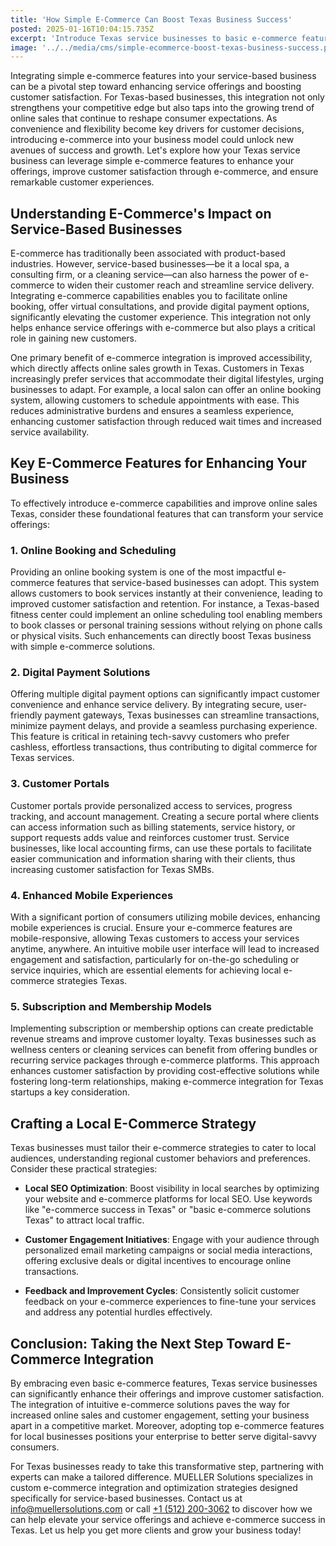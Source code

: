 ```yaml
---
title: 'How Simple E-Commerce Can Boost Texas Business Success'
posted: 2025-01-16T10:04:15.735Z
excerpt: 'Introduce Texas service businesses to basic e-commerce features that can enhance their service offerings and improve overall customer satisfaction.'
image: '../../media/cms/simple-ecommerce-boost-texas-business-success.png'
---
```


Integrating simple e-commerce features into your service-based business can be a pivotal step toward enhancing service offerings and boosting customer satisfaction. For Texas-based businesses, this integration not only strengthens your competitive edge but also taps into the growing trend of online sales that continue to reshape consumer expectations. As convenience and flexibility become key drivers for customer decisions, introducing e-commerce into your business model could unlock new avenues of success and growth. Let's explore how your Texas service business can leverage simple e-commerce features to enhance your offerings, improve customer satisfaction through e-commerce, and ensure remarkable customer experiences.

## Understanding E-Commerce's Impact on Service-Based Businesses

E-commerce has traditionally been associated with product-based industries. However, service-based businesses—be it a local spa, a consulting firm, or a cleaning service—can also harness the power of e-commerce to widen their customer reach and streamline service delivery. Integrating e-commerce capabilities enables you to facilitate online booking, offer virtual consultations, and provide digital payment options, significantly elevating the customer experience. This integration not only helps enhance service offerings with e-commerce but also plays a critical role in gaining new customers.

One primary benefit of e-commerce integration is improved accessibility, which directly affects online sales growth in Texas. Customers in Texas increasingly prefer services that accommodate their digital lifestyles, urging businesses to adapt. For example, a local salon can offer an online booking system, allowing customers to schedule appointments with ease. This reduces administrative burdens and ensures a seamless experience, enhancing customer satisfaction through reduced wait times and increased service availability.

## Key E-Commerce Features for Enhancing Your Business

To effectively introduce e-commerce capabilities and improve online sales Texas, consider these foundational features that can transform your service offerings:

### 1. Online Booking and Scheduling

Providing an online booking system is one of the most impactful e-commerce features that service-based businesses can adopt. This system allows customers to book services instantly at their convenience, leading to improved customer satisfaction and retention. For instance, a Texas-based fitness center could implement an online scheduling tool enabling members to book classes or personal training sessions without relying on phone calls or physical visits. Such enhancements can directly boost Texas business with simple e-commerce solutions.

### 2. Digital Payment Solutions

Offering multiple digital payment options can significantly impact customer convenience and enhance service delivery. By integrating secure, user-friendly payment gateways, Texas businesses can streamline transactions, minimize payment delays, and provide a seamless purchasing experience. This feature is critical in retaining tech-savvy customers who prefer cashless, effortless transactions, thus contributing to digital commerce for Texas services.

### 3. Customer Portals

Customer portals provide personalized access to services, progress tracking, and account management. Creating a secure portal where clients can access information such as billing statements, service history, or support requests adds value and reinforces customer trust. Service businesses, like local accounting firms, can use these portals to facilitate easier communication and information sharing with their clients, thus increasing customer satisfaction for Texas SMBs.

### 4. Enhanced Mobile Experiences

With a significant portion of consumers utilizing mobile devices, enhancing mobile experiences is crucial. Ensure your e-commerce features are mobile-responsive, allowing Texas customers to access your services anytime, anywhere. An intuitive mobile user interface will lead to increased engagement and satisfaction, particularly for on-the-go scheduling or service inquiries, which are essential elements for achieving local e-commerce strategies Texas.

### 5. Subscription and Membership Models

Implementing subscription or membership options can create predictable revenue streams and improve customer loyalty. Texas businesses such as wellness centers or cleaning services can benefit from offering bundles or recurring service packages through e-commerce platforms. This approach enhances customer satisfaction by providing cost-effective solutions while fostering long-term relationships, making e-commerce integration for Texas startups a key consideration.

## Crafting a Local E-Commerce Strategy

Texas businesses must tailor their e-commerce strategies to cater to local audiences, understanding regional customer behaviors and preferences. Consider these practical strategies:

- **Local SEO Optimization**: Boost visibility in local searches by optimizing your website and e-commerce platforms for local SEO. Use keywords like "e-commerce success in Texas" or "basic e-commerce solutions Texas" to attract local traffic.

- **Customer Engagement Initiatives**: Engage with your audience through personalized email marketing campaigns or social media interactions, offering exclusive deals or digital incentives to encourage online transactions.

- **Feedback and Improvement Cycles**: Consistently solicit customer feedback on your e-commerce experiences to fine-tune your services and address any potential hurdles effectively.

## Conclusion: Taking the Next Step Toward E-Commerce Integration

By embracing even basic e-commerce features, Texas service businesses can significantly enhance their offerings and improve customer satisfaction. The integration of intuitive e-commerce solutions paves the way for increased online sales and customer engagement, setting your business apart in a competitive market. Moreover, adopting top e-commerce features for local businesses positions your enterprise to better serve digital-savvy consumers.

For Texas businesses ready to take this transformative step, partnering with experts can make a tailored difference. MUELLER Solutions specializes in custom e-commerce integration and optimization strategies designed specifically for service-based businesses. Contact us at [info@muellersolutions.com](mailto:info@muellersolutions.com) or call [+1 (512) 200-3062](tel:+15122003062) to discover how we can help elevate your service offerings and achieve e-commerce success in Texas. Let us help you get more clients and grow your business today!
